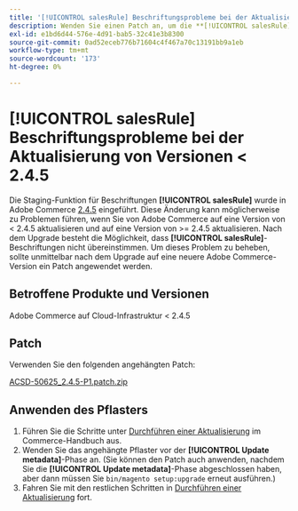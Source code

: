 ```yaml
---
title: '[!UICONTROL salesRule] Beschriftungsprobleme bei der Aktualisierung von Versionen &lt; 2.4.5'
description: Wenden Sie einen Patch an, um die **[!UICONTROL salesRule]**-Probleme beim Upgrade von Adobe Commerce-Versionen &lt; 2.4.5 zu beheben.
exl-id: e1bd6d44-576e-4d91-bab5-32c41e3b8300
source-git-commit: 0ad52eceb776b71604c4f467a70c13191bb9a1eb
workflow-type: tm+mt
source-wordcount: '173'
ht-degree: 0%

---
```


# **[!UICONTROL salesRule]** Beschriftungsprobleme bei der Aktualisierung von Versionen &lt; 2.4.5

Die Staging-Funktion für Beschriftungen **[!UICONTROL salesRule]** wurde in Adobe Commerce [2.4.5](/docs/commerce-operations/release/notes/adobe-commerce/2-4-5.html) eingeführt. Diese Änderung kann möglicherweise zu Problemen führen, wenn Sie von Adobe Commerce auf eine Version von &lt; 2.4.5 aktualisieren und auf eine Version von >= 2.4.5 aktualisieren. Nach dem Upgrade besteht die Möglichkeit, dass **[!UICONTROL salesRule]**-Beschriftungen nicht übereinstimmen. Um dieses Problem zu beheben, sollte unmittelbar nach dem Upgrade auf eine neuere Adobe Commerce-Version ein Patch angewendet werden.

## Betroffene Produkte und Versionen

Adobe Commerce auf Cloud-Infrastruktur &lt; 2.4.5

## Patch

Verwenden Sie den folgenden angehängten Patch:

[ACSD-50625_2.4.5-P1.patch.zip](assets/ACSD-50625_2.4.5-p1.patch.zip)

## Anwenden des Pflasters

1. Führen Sie die Schritte unter [Durchführen einer Aktualisierung](https://experienceleague.adobe.com/docs/commerce-operations/upgrade-guide/implementation/perform-upgrade.html) im Commerce-Handbuch aus.
1. Wenden Sie das angehängte Pflaster vor der **[!UICONTROL Update metadata]**-Phase an.
(Sie können den Patch auch anwenden, nachdem Sie die **[!UICONTROL Update metadata]**-Phase abgeschlossen haben, aber dann müssen Sie `bin/magento setup:upgrade` erneut ausführen.)
1. Fahren Sie mit den restlichen Schritten in [Durchführen einer Aktualisierung](https://experienceleague.adobe.com/docs/commerce-operations/upgrade-guide/implementation/perform-upgrade.html) fort.
